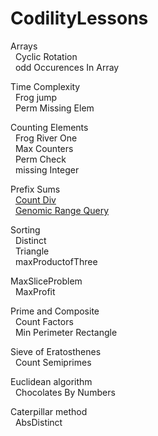 # CodilityLessons

Arrays<br>
&nbsp;  Cyclic Rotation<br>
&nbsp;  odd Occurences In Array<br>

Time Complexity<br>
&nbsp;  Frog jump<br>
&nbsp;  Perm Missing Elem<br>

Counting Elements<br>
&nbsp;  Frog River One<br>
&nbsp;  Max Counters<br>
&nbsp;  Perm Check<br>
&nbsp;  missing Integer<br>

Prefix Sums<br>
&nbsp; [Count Div](/5%20PrefixSums/countdiv/countdiv.md) <br>
&nbsp; [ Genomic Range Query](/5%20PrefixSums/GenomicRangeQuery/GRQ.MD)  <br>

Sorting<br>
&nbsp;  Distinct<br>
&nbsp;  Triangle<br>
&nbsp;  maxProductofThree<br>

MaxSliceProblem<br>
&nbsp;  MaxProfit<br>

Prime and Composite<br>
&nbsp;  Count Factors<br>
&nbsp;  Min Perimeter Rectangle<br>

Sieve of Eratosthenes<br>
&nbsp;  Count Semiprimes<br>

Euclidean algorithm<br>
&nbsp;  Chocolates By Numbers<br>

Caterpillar method<br>
&nbsp;  AbsDistinct<br>